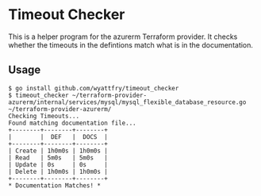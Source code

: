 # Timeout Checker

This is a helper program for the azurerm Terraform provider. It checks whether the timeouts in the defintions match what is in the documentation.

## Usage

```shell
$ go install github.com/wyattfry/timeout_checker
$ timeout_checker ~/terraform-provider-azurerm/internal/services/mysql/mysql_flexible_database_resource.go ~/terraform-provider-azurerm/
Checking Timeouts...
Found matching documentation file...
+--------+--------+--------+
|        |  DEF   |  DOCS  |
+--------+--------+--------+
| Create | 1h0m0s | 1h0m0s |
| Read   | 5m0s   | 5m0s   |
| Update | 0s     | 0s     |
| Delete | 1h0m0s | 1h0m0s |
+--------+--------+--------+
* Documentation Matches! *
```
